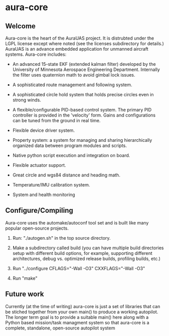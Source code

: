 # aura-core

## Welcome

Aura-core is the heart of the AuraUAS project.  It is distrubted under
the LGPL license except where noted (see the licenses subdirectory for
details.)  AuraUAS is an advance embedded application for unmanned
aircraft systems.  Aura-core includes:

* An advanced 15-state EKF (extended kalman filter) developed by the
  University of Minnesota Aerospace Engineering Department.
  Internally the filter uses quaternion math to avoid gimbal lock
  issues.

* A sophisticated route management and following system.

* A sophisticated circle hold system that holds precise circles even
  in strong winds.

* A flexible/configurable PID-based control system.  The primary PID
  controller is provided in the 'velocity' form.  Gains and
  configurations can be tuned from the ground in real time.

* Flexible device driver system.

* Property system: a system for managing and sharing hierarchically
  organized data between program modules and scripts.

* Native python script execution and integration on board.

* Flexible actuator support.

* Great circle and wgs84 distance and heading math.

* Temperature/IMU calibration system.

* System and health monitoring


## Configure/Compiling

Aura-core uses the automake/autoconf tool set and is built like many
popular open-source projects.

1. Run: "./autogen.sh" in the top source directory.

2. Make a subdirectory called build (you can have multiple build
   directories setup with different build options, for example,
   supporting different architectures, debug vs. optimized release
   builds, profiling builds, etc.)

3. Run "../configure CFLAGS="-Wall -O3" CXXFLAGS="-Wall -O3"

4. Run "make"

## Future work

Currently (at the time of writing) aura-core is just a set of
libraries that can be stiched together from your own main() to produce
a working autopilot.  The longer term goal is to provide a suitable
main() here along with a Python based mission/task managment system so
that aura-core is a complete, standalone, open-source autopilot system